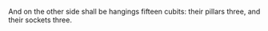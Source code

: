 And on the other side shall be hangings fifteen cubits: their pillars three, and their sockets three.

